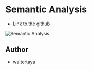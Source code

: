 # Semantic Analysis

- [Link to the github](https://github.com/waltertaya/ClassProjects/edit/main/CompilerConstructionAssignment/SemanticAnalysis)

![Semantic Analysis](https://github.com/user-attachments/assets/9b54a324-a13b-44bb-ae71-2f5e150bac61)

## Author

- [waltertaya](https://github.com/waltertaya)
